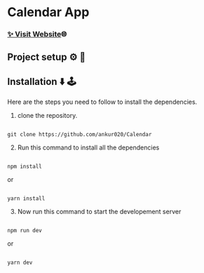 # Calendar App

### [✨ Visit Website](https://calendar-4f1n.vercel.app/)🌐

## Project setup ⚙️ 🤖



## Installation ⬇️ 🕹️
Here are the steps you need to follow to install the dependencies.

1. clone the repository.
```

git clone https://github.com/ankur020/Calendar

```

2. Run this command to install all the dependencies

```

npm install

```
or

```

yarn install

```

3. Now run this command to start the developement server

```

npm run dev

```

or

```

yarn dev

```


